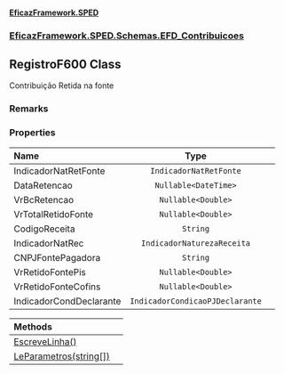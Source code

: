 #### [EficazFramework.SPED](EficazFrameworkSPED.md 'EficazFramework SPED')
### [EficazFramework.SPED.Schemas.EFD_Contribuicoes](EficazFramework.SPED.Schemas.EFD_Contribuicoes.md 'EficazFramework.SPED.Schemas.EFD_Contribuicoes')

## RegistroF600 Class

Contribuição Retida na fonte

### Remarks
### Properties

| Name | Type | |
| :--- | :---: | :--- |
| IndicadorNatRetFonte | `IndicadorNatRetFonte` |  |
| DataRetencao | `Nullable<DateTime>` |  |
| VrBcRetencao | `Nullable<Double>` |  |
| VrTotalRetidoFonte | `Nullable<Double>` |  |
| CodigoReceita | `String` |  |
| IndicadorNatRec | `IndicadorNaturezaReceita` |  |
| CNPJFontePagadora | `String` |  |
| VrRetidoFontePis | `Nullable<Double>` |  |
| VrRetidoFonteCofins | `Nullable<Double>` |  |
| IndicadorCondDeclarante | `IndicadorCondicaoPJDeclarante` |  |

| Methods | |
| :--- | :--- |
| [EscreveLinha()](EficazFramework.SPED.Schemas.EFD_Contribuicoes/RegistroF600/EscreveLinha().md 'EficazFramework.SPED.Schemas.EFD_Contribuicoes.RegistroF600.EscreveLinha()') | |
| [LeParametros(string[])](EficazFramework.SPED.Schemas.EFD_Contribuicoes/RegistroF600/LeParametros(string[]).md 'EficazFramework.SPED.Schemas.EFD_Contribuicoes.RegistroF600.LeParametros(string[])') | |
